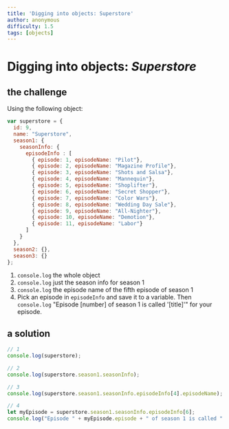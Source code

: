 ```yaml
---
title: 'Digging into objects: Superstore'
author: anonymous
difficulty: 1.5
tags: [objects]
---
```


# Digging into objects: *Superstore*

## the challenge

Using the following object:

```js
var superstore = {
  id: 9,
  name: "Superstore",
  season1: {
    seasonInfo: {
      episodeInfo : [
        { episode: 1, episodeName: "Pilot"},
        { episode: 2, episodeName: "Magazine Profile"},
        { episode: 3, episodeName: "Shots and Salsa"},
        { episode: 4, episodeName: "Mannequin"},
        { episode: 5, episodeName: "Shoplifter"},
        { episode: 6, episodeName: "Secret Shopper"},
        { episode: 7, episodeName: "Color Wars"},
        { episode: 8, episodeName: "Wedding Day Sale"},
        { episode: 9, episodeName: "All-Nighter"},
        { episode: 10, episodeName: "Demotion"},
        { episode: 11, episodeName: "Labor"}
      ]
    }
  },
  season2: {},
  season3: {}
};
```

1. `console.log` the whole object
2. `console.log` just the season info for season 1
3. `console.log` the episode name of the fifth episode of season 1
4. Pick an episode in `episodeInfo` and save it to a variable. Then `console.log` "Episode [number] of season 1 is called '[title]'" for your episode.


## a solution

```js
// 1
console.log(superstore);

// 2
console.log(superstore.season1.seasonInfo);

// 3
console.log(superstore.season1.seasonInfo.episodeInfo[4].episodeName);

// 4
let myEpisode = superstore.season1.seasonInfo.episodeInfo[6];
console.log("Episode " + myEpisode.episode + " of season 1 is called " + myEpisode.episodeName + "'");
```